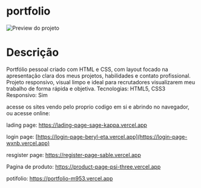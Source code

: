 # portfolio


![Preview do projeto]([https://raw.githubusercontent.com/SEU-USUARIO/NOME-DO-REPO/main/img/preview.png](https://github.com/Kyotarou-dev12/portfolio/blob/main/img/PotifolioPreview.PNG?raw=true))

# Descrição

Portfólio pessoal criado com HTML e CSS, com layout focado na apresentação clara dos meus projetos, habilidades e contato profissional. Projeto responsivo, visual limpo e ideal para recrutadores visualizarem meu trabalho de forma rápida e objetiva.
Tecnologias: HTML5, CSS3
Responsivo: Sim

acesse os sites vendo pelo proprio codigo em si e abrindo no navegador, ou acesse online:

lading page:
https://lading-page-sage-kappa.vercel.app

login page:
[https://login-page-beryl-eta.vercel.app](https://login-page-wxnb.vercel.app)

resgister page:
https://register-page-sable.vercel.app

Pagina de produto: https://product-page-psi-three.vercel.app

potifolio:
https://portfolio-m953.vercel.app

